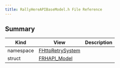 ```yaml
---
title: RallyHereAPIBaseModel.h File Reference
---
```


## Summary
| Kind | View | Description |
|------|------|-------------|
|namespace|[FHttpRetrySystem](/unreal-plugins/all/namespacefhttpretrysystem/#namespaceFHttpRetrySystem)||
|struct|[FRHAPI_Model](/unreal-plugins/all/structfrhapi__model/#structFRHAPI__Model)||
